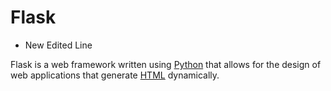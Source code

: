 # Flask



* New Edited Line



Flask is a web framework written using [Python](/wiki/Python) that allows for the design of web applications that generate [HTML](/wiki/HTML) dynamically.